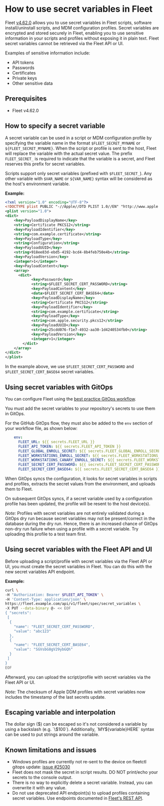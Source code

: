 # How to use secret variables in Fleet

Fleet [v4.62.0](https://github.com/fleetdm/fleet/releases/tag/fleet-v4.62.0) allows you to use secret variables in Fleet scripts, software install/uninstall scripts, and MDM configuration profiles. Secret variables are encrypted and stored securely in Fleet, enabling you to use sensitive information in your scripts and profiles without exposing it in plain text. Fleet secret variables cannot be retrieved via the Fleet API or UI.

Examples of sensitive information include:
- API tokens
- Passwords
- Certificates
- Private keys
- Other sensitive data

## Prerequisites

- Fleet v4.62.0

## How to specify a secret variable

A secret variable can be used in a script or MDM configuration profile by specifying the variable name in the format `$FLEET_SECRET_MYNAME` or `${FLEET_SECRET_MYNAME}`. When the script or profile is sent to the host, Fleet will replace the variable with the actual secret value. The prefix `FLEET_SECRET_` is required to indicate that the variable is a secret, and Fleet reserves this prefix for secret variables.

Scripts support only secret variables (prefixed with `$FLEET_SECRET_`). Any other variable with `$VAR_NAME` or `${VAR_NAME}` syntax will be considered as the host's environment variable.

**Example:**

```xml
<?xml version="1.0" encoding="UTF-8"?>
<!DOCTYPE plist PUBLIC "-//Apple//DTD PLIST 1.0//EN" "http://www.apple.com/DTDs/PropertyList-1.0.dtd">
<plist version="1.0">
<dict>
    <key>PayloadDisplayName</key>
    <string>Certificate PKCS12</string>
    <key>PayloadIdentifier</key>
    <string>com.example.certificate</string>
    <key>PayloadType</key>
    <string>Configuration</string>
    <key>PayloadUUID</key>
    <string>918ee83d-ebd5-4192-bcd4-8b4feb750e4b</string>
    <key>PayloadVersion</key>
    <integer>1</integer>
    <key>PayloadContent</key>
    <array>
      <dict>
            <key>Password</key>
            <string>$FLEET_SECRET_CERT_PASSWORD</string>
            <key>PayloadContent</key>
            <data>$FLEET_SECRET_CERT_BASE64</data>
            <key>PayloadDisplayName</key>
            <string>Certificate PKCS12</string>
            <key>PayloadIdentifier</key>
            <string>com.example.certificate</string>
            <key>PayloadType</key>
            <string>com.apple.security.pkcs12</string>
            <key>PayloadUUID</key>
            <string>25cdd076-f1e7-4932-aa30-1d4240534fb0</string>
            <key>PayloadVersion</key>
            <integer>1</integer>
        </dict>
    </array>
</dict>
</plist>
```

In the example above, we use `$FLEET_SECRET_CERT_PASSWORD` and `$FLEET_SECRET_CERT_BASE64` secret variables.

## Using secret variables with GitOps

You can configure Fleet using the [best practice GitOps workflow](https://fleetdm.com/docs/configuration/yaml-files).

You must add the secret variables to your repository's secrets to use them in GitOps.

For the GitHub GitOps flow, they must also be added to the `env` section of your workflow file, as shown below:

```yaml
    env:
      FLEET_URL: ${{ secrets.FLEET_URL }}
      FLEET_API_TOKEN: ${{ secrets.FLEET_API_TOKEN }}
      FLEET_GLOBAL_ENROLL_SECRET: ${{ secrets.FLEET_GLOBAL_ENROLL_SECRET }}
      FLEET_WORKSTATIONS_ENROLL_SECRET: ${{ secrets.FLEET_WORKSTATIONS_ENROLL_SECRET }}
      FLEET_WORKSTATIONS_CANARY_ENROLL_SECRET: ${{ secrets.FLEET_WORKSTATIONS_CANARY_ENROLL_SECRET }}
      FLEET_SECRET_CERT_PASSWORD: ${{ secrets.FLEET_SECRET_CERT_PASSWORD }}
      FLEET_SECRET_CERT_BASE64: ${{ secrets.FLEET_SECRET_CERT_BASE64 }}
```

When GitOps syncs the configuration, it looks for secret variables in scripts and profiles, extracts the secret values from the environment, and uploads them to Fleet.

On subsequent GitOps syncs, if a secret variable used by a configuration profile has been updated, the profile will be resent to the host device(s).

_Note:_ Profiles with secret variables are not entirely validated during a GitOps dry run because secret variables may not be present/correct in the database during the dry run. Hence, there is an increased chance of GitOps non-dry run failure when using a profile with a secret variable. Try uploading this profile to a test team first.

## Using secret variables with the Fleet API and UI

Before uploading a script/profile with secret variables via the Fleet API or UI, you must create the secret variables in Fleet. You can do this with the new secret variables API endpoint.

**Example:**

```bash
curl \
-H "Authorization: Bearer $FLEET_API_TOKEN" \
-H 'Content-Type: application/json' \
https://fleet.example.com/api/v1/fleet/spec/secret_variables \
-X PUT --data-binary @- << EOF
{ "secrets":
 [
  {
    "name": "FLEET_SECRET_CERT_PASSWORD",
    "value": "abc123"
  },
  {
    "name": "FLEET_SECRET_CERT_BASE64",
    "value": "SGVsbG8gV29ybGQh"
  }
 ]
}
EOF
```

Afterward, you can upload the script/profile with secret variables via the Fleet API or UI.

_Note:_ The checksum of Apple DDM profiles with secret variables now includes the timestamp of the last secrets update.

## Escaping variable and interpolation

The dollar sign ($) can be escaped so it's not considered a variable by using a backslash (e.g. `\$100`). Additionally, `MY${variable}HERE` syntax can be used to put strings around the variable.

## Known limitations and issues

- Windows profiles are currently not re-sent to the device on fleetctl gitops update: [issue #25030](https://github.com/fleetdm/fleet/issues/25030)
- Fleet does not mask the secret in script results. DO NOT print/echo your secrets to the console output.
- There is no way to explicitly delete a secret variable. Instead, you can overwrite it with any value.
- Do not use deprecated API endpoint(s) to upload profiles containing secret variables. Use endpoints documented in [Fleet's REST API](https://fleetdm.com/docs/rest-api/rest-api).

<meta name="articleTitle" value="How to use secret variables in Fleet">
<meta name="authorFullName" value="Victor Lyuboslavsky">
<meta name="authorGitHubUsername" value="getvictor">
<meta name="category" value="guides">
<meta name="publishedOn" value="2025-01-02">
<meta name="description" value="A guide on using secret variables in Fleet scripts and MDM configuration profiles.">
